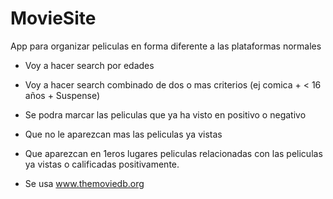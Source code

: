 # MovieSite
App para organizar peliculas en forma diferente a las plataformas normales
* Voy a hacer search por edades
* Voy a hacer search combinado de dos o mas criterios (ej comica + < 16 años + Suspense)
* Se podra marcar las peliculas que ya ha visto en positivo o negativo
* Que no le aparezcan mas las peliculas ya vistas
* Que aparezcan en 1eros lugares peliculas relacionadas con las peliculas ya vistas o calificadas positivamente.

* Se usa www.themoviedb.org
